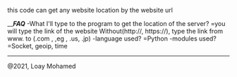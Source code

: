this code can get any website location by the website url




______________________*FAQ*____________________
-What I'll type to the program to get the location of the server?
=you will type the link of the website Without(http://, https://), type the link from www. to (.com , ,eg , .us, .jp)
-language used?
=Python
-modules used?
=Socket, geoip, time
_______________________________________________
@2021, Loay Mohamed
